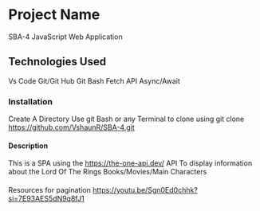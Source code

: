 # Project Name
SBA-4 JavaScript Web Application
## Technologies Used
Vs Code
Git/Git Hub
Git Bash
Fetch API
Async/Await
### Installation
Create A Directory 
Use git Bash or any Terminal to clone using
git clone https://github.com/VshaunR/SBA-4.git
#### Description
This is a SPA using the https://the-one-api.dev/ API
To display information about the Lord Of The Rings Books/Movies/Main Characters

####
Resources for pagination
https://youtu.be/Sgn0Ed0chhk?si=7E93AES5dN9q8fJ1
